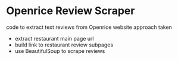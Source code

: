 # Openrice Review Scraper
code to extract text reviews from Openrice website
approach taken
- extract restaurant main page url
- build link to restaurant review subpages
- use BeautifulSoup to scrape reviews